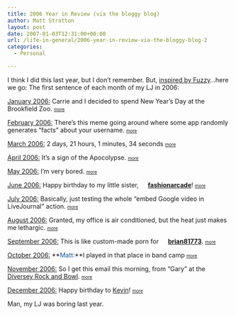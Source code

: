```yaml
---
title: 2006 Year in Review (via the bloggy blog)
author: Matt Stratton
layout: post
date: 2007-01-03T12:31:00+00:00
url: /life-in-general/2006-year-in-review-via-the-bloggy-blog-2
categories:
  - Personal

---
```

I think I did this last year, but I don&#8217;t remember. But, [inspired by Fuzzy][1]&#8230;here we go: The first sentence of each month of my LJ in 2006:

[January 2006:][2] Carrie and I decided to spend New Year&#8217;s Day at the Brookfield Zoo. <font size="1"><a href="https://mugsy1274.livejournal.com/475433.html">more</a></font>

[February 2006:][3] There&#8217;s this meme going around where some app randomly generates &#8220;facts&#8221; about your username. <font size="1"><a href="https://mugsy1274.livejournal.com/488022.html">more</a></font>

[March 2006:][4] 2 days, 21 hours, 1 minutes, 34 seconds <font size="1"><a href="https://mugsy1274.livejournal.com/496480.html">more</a></font>

[April 2006:][5] It&#8217;s a sign of the Apocolypse. <font size="1"><a href="https://mugsy1274.livejournal.com/502692.html">more</a></font>

[May 2006:][6] I&#8217;m very bored. <font size="1"><a href="https://mugsy1274.livejournal.com/510129.html">more</a></font>

[June 2006:][7] Happy birthday to my little sister, <span style="white-space:nowrap;" class="ljuser"><a href="https://fashionarcade.livejournal.com/profile"><img width="17" height="17" style="border:0 none;vertical-align:bottom;" alt="" src="https://stat.livejournal.com/img/userinfo.gif" class="ContextualPopup" /></a><a href="https://fashionarcade.livejournal.com/"><b>fashionarcade</b></a></span>! <font size="1"><a href="https://mugsy1274.livejournal.com/517521.html">more</a></font>

[July 2006:][8] Basically, just testing the whole &#8220;embed Google video in LiveJournal&#8221; action. [<font size="1">more</font>][9]

[August 2006:][10] Granted, my office is air conditioned, but the heat just makes me lethargic. [<font size="1">more</font>][11]

[September 2006:][12] This is like custom-made porn for <span style="white-space:nowrap;" class="ljuser"><a href="https://brian81773.livejournal.com/profile"><img width="17" height="17" style="border:0 none;vertical-align:bottom;" alt="" src="https://stat.livejournal.com/img/userinfo.gif" class="ContextualPopup" /></a><a href="https://brian81773.livejournal.com/"><b>brian81773</b></a></span>. [<font size="1">more</font>][13]

[October 2006:][14] **<font color="#16569e">Matt:</font>**I played in that place in band camp [<font size="1">more</font>][15]

[November 2006:][16] So I get this email this morning, from &#8220;Gary&#8221; at the [Diversey Rock and Bowl][17]. [<font size="1">more</font>][18]

[December 2006:][19] Happy birthday to [Kevin][20]! [<font size="1">more</font>][21]

Man, my LJ was boring last year.

 [1]: https://www.fuzzyco.com/news/archives/001978.html
 [2]: https://mugsy1274.livejournal.com/2006/01/01/
 [3]: https://mugsy1274.livejournal.com/2006/02/01/
 [4]: https://mugsy1274.livejournal.com/2006/03/01/
 [5]: https://mugsy1274.livejournal.com/2006/04/02/
 [6]: https://mugsy1274.livejournal.com/2006/05/01/
 [7]: https://mugsy1274.livejournal.com/2006/06/06/
 [8]: https://mugsy1274.livejournal.com/2006/07/01/
 [9]: https://mugsy1274.livejournal.com/522575.html
 [10]: https://mugsy1274.livejournal.com/2006/08/01/
 [11]: https://mugsy1274.livejournal.com/527694.html
 [12]: https://mugsy1274.livejournal.com/2006/09/01/
 [13]: https://mugsy1274.livejournal.com/535095.html
 [14]: https://mugsy1274.livejournal.com/2006/10/03/
 [15]: https://mugsy1274.livejournal.com/540638.html
 [16]: https://mugsy1274.livejournal.com/2006/11/01/
 [17]: https://www.drbowl.com/
 [18]: https://mugsy1274.livejournal.com/546056.html
 [19]: https://mugsy1274.livejournal.com/2006/12/04/
 [20]: https://www.kevinkmp.com/
 [21]: https://mugsy1274.livejournal.com/549993.html